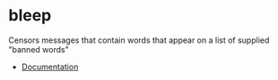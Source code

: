 # bleep
Censors messages that contain words that appear on a list of supplied "banned words"

* [Documentation](https://docs.cs50.net/2019/x/psets/6/bleep/bleep.html)
